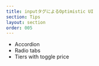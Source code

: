 ```yaml
---
title: inputタグによるOptimistic UI
section: Tips
layout: section
order: 005
---
```


* Accordion
* Radio tabs
* Tiers with toggle price
